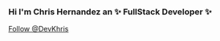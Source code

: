 ### Hi I'm Chris Hernandez an ✨ FullStack Developer ✨

<a class="twitter-follow-button"
  href="https://twitter.com/DevKhris"
  data-show-count="true">
  Follow @DevKhris
</a>


